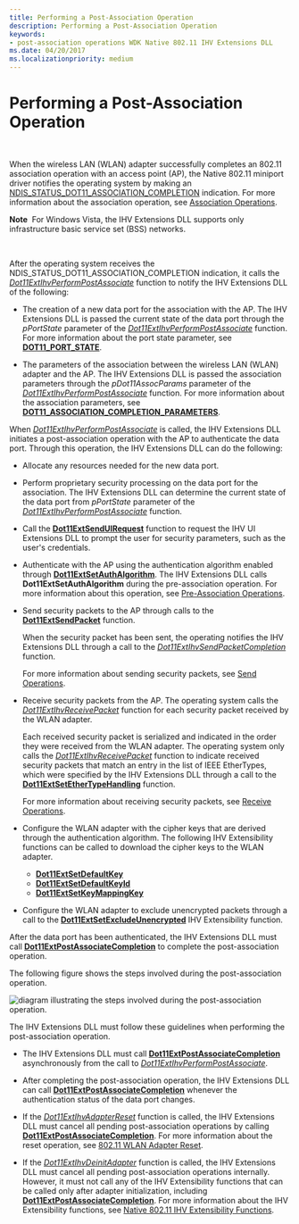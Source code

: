 ```yaml
---
title: Performing a Post-Association Operation
description: Performing a Post-Association Operation
keywords:
- post-association operations WDK Native 802.11 IHV Extensions DLL
ms.date: 04/20/2017
ms.localizationpriority: medium
---
```


# Performing a Post-Association Operation




 

When the wireless LAN (WLAN) adapter successfully completes an 802.11 association operation with an access point (AP), the Native 802.11 miniport driver notifies the operating system by making an [NDIS\_STATUS\_DOT11\_ASSOCIATION\_COMPLETION](/previous-versions/windows/hardware/wireless/ndis-status-dot11-association-completion) indication. For more information about the association operation, see [Association Operations](/previous-versions/windows/hardware/wireless/association-operations).

**Note**  For Windows Vista, the IHV Extensions DLL supports only infrastructure basic service set (BSS) networks.

 

After the operating system receives the NDIS\_STATUS\_DOT11\_ASSOCIATION\_COMPLETION indication, it calls the [*Dot11ExtIhvPerformPostAssociate*](/windows-hardware/drivers/ddi/wlanihv/nc-wlanihv-dot11extihv_perform_post_associate) function to notify the IHV Extensions DLL of the following:

-   The creation of a new data port for the association with the AP. The IHV Extensions DLL is passed the current state of the data port through the *pPortState* parameter of the [*Dot11ExtIhvPerformPostAssociate*](/windows-hardware/drivers/ddi/wlanihv/nc-wlanihv-dot11extihv_perform_post_associate) function. For more information about the port state parameter, see [**DOT11\_PORT\_STATE**](/windows-hardware/drivers/ddi/wlclient/ns-wlclient-_dot11_port_state).

-   The parameters of the association between the wireless LAN (WLAN) adapter and the AP. The IHV Extensions DLL is passed the association parameters through the *pDot11AssocParams* parameter of the [*Dot11ExtIhvPerformPostAssociate*](/windows-hardware/drivers/ddi/wlanihv/nc-wlanihv-dot11extihv_perform_post_associate) function. For more information about the association parameters, see [**DOT11\_ASSOCIATION\_COMPLETION\_PARAMETERS**](/windows-hardware/drivers/ddi/windot11/ns-windot11-dot11_association_completion_parameters).

When [*Dot11ExtIhvPerformPostAssociate*](/windows-hardware/drivers/ddi/wlanihv/nc-wlanihv-dot11extihv_perform_post_associate) is called, the IHV Extensions DLL initiates a post-association operation with the AP to authenticate the data port. Through this operation, the IHV Extensions DLL can do the following:

-   Allocate any resources needed for the new data port.

-   Perform proprietary security processing on the data port for the association. The IHV Extensions DLL can determine the current state of the data port from *pPortState* parameter of the [*Dot11ExtIhvPerformPostAssociate*](/windows-hardware/drivers/ddi/wlanihv/nc-wlanihv-dot11extihv_perform_post_associate) function.

-   Call the [**Dot11ExtSendUIRequest**](/windows-hardware/drivers/ddi/wlanihv/nc-wlanihv-dot11ext_send_ui_request) function to request the IHV UI Extensions DLL to prompt the user for security parameters, such as the user's credentials.

-   Authenticate with the AP using the authentication algorithm enabled through [**Dot11ExtSetAuthAlgorithm**](/windows-hardware/drivers/ddi/wlanihv/nc-wlanihv-dot11ext_set_auth_algorithm). The IHV Extensions DLL calls **Dot11ExtSetAuthAlgorithm** during the pre-association operation. For more information about this operation, see [Pre-Association Operations](pre-association-operations.md).

-   Send security packets to the AP through calls to the [**Dot11ExtSendPacket**](/windows-hardware/drivers/ddi/wlanihv/nc-wlanihv-dot11ext_send_packet) function.

    When the security packet has been sent, the operating notifies the IHV Extensions DLL through a call to the [*Dot11ExtIhvSendPacketCompletion*](/windows-hardware/drivers/ddi/wlanihv/nc-wlanihv-dot11extihv_send_packet_completion) function.

    For more information about sending security packets, see [Send Operations](send-operations.md).

-   Receive security packets from the AP. The operating system calls the [*Dot11ExtIhvReceivePacket*](/windows-hardware/drivers/ddi/wlanihv/nc-wlanihv-dot11extihv_receive_packet) function for each security packet received by the WLAN adapter.

    Each received security packet is serialized and indicated in the order they were received from the WLAN adapter. The operating system only calls the [*Dot11ExtIhvReceivePacket*](/windows-hardware/drivers/ddi/wlanihv/nc-wlanihv-dot11extihv_receive_packet) function to indicate received security packets that match an entry in the list of IEEE EtherTypes, which were specified by the IHV Extensions DLL through a call to the [**Dot11ExtSetEtherTypeHandling**](/windows-hardware/drivers/ddi/wlanihv/nc-wlanihv-dot11ext_set_ethertype_handling) function.

    For more information about receiving security packets, see [Receive Operations](receive-operations.md).

-   Configure the WLAN adapter with the cipher keys that are derived through the authentication algorithm. The following IHV Extensibility functions can be called to download the cipher keys to the WLAN adapter.
    -   [**Dot11ExtSetDefaultKey**](/windows-hardware/drivers/ddi/wlanihv/nc-wlanihv-dot11ext_set_default_key)
    -   [**Dot11ExtSetDefaultKeyId**](/windows-hardware/drivers/ddi/wlanihv/nc-wlanihv-dot11ext_set_default_key_id)
    -   [**Dot11ExtSetKeyMappingKey**](/windows-hardware/drivers/ddi/wlanihv/nc-wlanihv-dot11ext_set_key_mapping_key)
-   Configure the WLAN adapter to exclude unencrypted packets through a call to the [**Dot11ExtSetExcludeUnencrypted**](/windows-hardware/drivers/ddi/wlanihv/nc-wlanihv-dot11ext_set_exclude_unencrypted) IHV Extensibility function.

After the data port has been authenticated, the IHV Extensions DLL must call [**Dot11ExtPostAssociateCompletion**](/windows-hardware/drivers/ddi/wlanihv/nc-wlanihv-dot11ext_post_associate_completion) to complete the post-association operation.

The following figure shows the steps involved during the post-association operation.

![diagram illustrating the steps involved during the post-association operation.](images/ihv-ext-postassoc.png)

The IHV Extensions DLL must follow these guidelines when performing the post-association operation.

-   The IHV Extensions DLL must call [**Dot11ExtPostAssociateCompletion**](/windows-hardware/drivers/ddi/wlanihv/nc-wlanihv-dot11ext_post_associate_completion) asynchronously from the call to [*Dot11ExtIhvPerformPostAssociate*](/windows-hardware/drivers/ddi/wlanihv/nc-wlanihv-dot11extihv_perform_post_associate).

-   After completing the post-association operation, the IHV Extensions DLL can call [**Dot11ExtPostAssociateCompletion**](/windows-hardware/drivers/ddi/wlanihv/nc-wlanihv-dot11ext_post_associate_completion) whenever the authentication status of the data port changes.

-   If the [*Dot11ExtIhvAdapterReset*](/windows-hardware/drivers/ddi/wlanihv/nc-wlanihv-dot11extihv_adapter_reset) function is called, the IHV Extensions DLL must cancel all pending post-association operations by calling [**Dot11ExtPostAssociateCompletion**](/windows-hardware/drivers/ddi/wlanihv/nc-wlanihv-dot11ext_post_associate_completion). For more information about the reset operation, see [802.11 WLAN Adapter Reset](802-11-wlan-adapter-reset.md).

-   If the [*Dot11ExtIhvDeinitAdapter*](/windows-hardware/drivers/ddi/wlanihv/nc-wlanihv-dot11extihv_deinit_adapter) function is called, the IHV Extensions DLL must cancel all pending post-association operations internally. However, it must not call any of the IHV Extensibility functions that can be called only after adapter initialization, including [**Dot11ExtPostAssociateCompletion**](/windows-hardware/drivers/ddi/wlanihv/nc-wlanihv-dot11ext_post_associate_completion). For more information about the IHV Extensibility functions, see [Native 802.11 IHV Extensibility Functions](./native-802-11-ihv-extensibility-functions.md).

 

 
